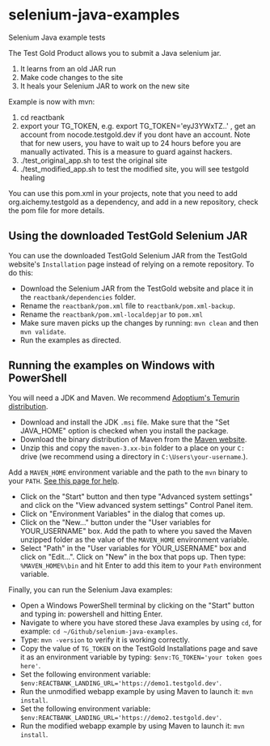 # selenium-java-examples

Selenium Java example tests

The Test Gold Product allows you to submit a Java selenium jar.

1. It learns from an old JAR run
2. Make code changes to the site
3. It heals your Selenium JAR to work on the new site

Example is now with mvn:

1. cd reactbank
2. export your TG_TOKEN, e.g. export TG_TOKEN='eyJ3YWxTZ..' , get an account from nocode.testgold.dev if you dont have an account. Note that for new users, you have to wait up to 24 hours before you are manually activated. This is a measure to guard against hackers.
3. ./test_original_app.sh to test the original site
4. ./test_modified_app.sh to test the modified site, you will see testgold healing

You can use this pom.xml in your projects, note that you need to add org.aichemy.testgold as a dependency, and add in a new repository, check the pom file for more details.

## Using the downloaded TestGold Selenium JAR

You can use the downloaded TestGold Selenium JAR from the TestGold website's `Installation` page instead of relying on a remote repository.
To do this:

- Download the Selenium JAR from the TestGold website and place it in the `reactbank/dependencies` folder.
- Rename the `reactbank/pom.xml` file to `reactbank/pom.xml-backup`.
- Rename the `reactbank/pom.xml-localdepjar` to `pom.xml`
- Make sure maven picks up the changes by running: `mvn clean` and then `mvn validate`.
- Run the examples as directed.

## Running the examples on Windows with PowerShell

You will need a JDK and Maven. We recommend [Adoptium's Temurin distribution](https://adoptium.net/).

- Download and install the JDK `.msi` file. Make sure that the "Set JAVA_HOME" option is checked when you install the package.
- Download the binary distribution of Maven from the [Maven website](https://dlcdn.apache.org/maven/maven-3/3.8.4/binaries/apache-maven-3.8.4-bin.zip).
- Unzip this and copy the `maven-3.xx-bin` folder to a place on your `C:` drive (we recommend using a directory in `C:\Users\your-username`.).

Add a `MAVEN_HOME` environment variable and the path to the `mvn` binary to your `PATH`. [See this page for help](https://mkyong.com/maven/how-to-install-maven-in-windows/).

- Click on the "Start" button and then type "Advanced system settings" and click on the "View advanced system settings" Control Panel item.
- Click on "Environment Variables" in the dialog that comes up.
- Click on the "New..." button under the "User variables for YOUR_USERNAME" box. Add the path to where you saved the Maven unzipped folder as the value of the `MAVEN_HOME` environment variable.
- Select "Path" in the "User variables for YOUR_USERNAME" box and click on "Edit...". Click on "New" in the box that pops up. Then type: `%MAVEN_HOME%\bin` and hit Enter to add this item to your `Path` environment variable.

Finally, you can run the Selenium Java examples:

- Open a Windows PowerShell terminal by clicking on the "Start" button and typing in: powershell and hitting Enter.
- Navigate to where you have stored these Java examples by using `cd`, for example: `cd ~/Github/selenium-java-examples`.
- Type: `mvn -version` to verify it is working correctly.
- Copy the value of `TG_TOKEN` on the TestGold Installations page and save it as an environment variable by typing: `$env:TG_TOKEN='your token goes here'`.
- Set the following environment variable: `$env:REACTBANK_LANDING_URL='https://demo1.testgold.dev'`.
- Run the unmodified webapp example by using Maven to launch it: `mvn install`.
- Set the following environment variable: `$env:REACTBANK_LANDING_URL='https://demo2.testgold.dev'`.
- Run the modified webapp example by using Maven to launch it: `mvn install`.
